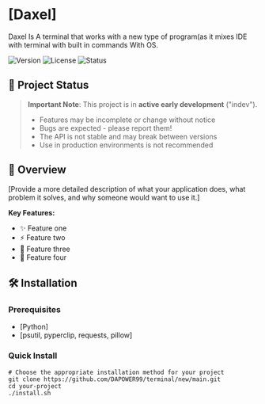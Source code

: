 # [Daxel]

Daxel Is A terminal that works with a new type of program(as it mixes IDE with terminal with built in commands With OS.

![Version](https://img.shields.io/badge/version-0.1.0-blue.svg)
![License](https://img.shields.io/badge/license-Apache-green.svg)
![Status](https://img.shields.io/badge/status-indev-orange.svg)

## 🚧 Project Status

> **Important Note**: This project is in **active early development** ("indev"). 
> 
> - Features may be incomplete or change without notice
> - Bugs are expected - please report them!
> - The API is not stable and may break between versions
> - Use in production environments is not recommended

## 📖 Overview

[Provide a more detailed description of what your application does, what problem it solves, and why someone would want to use it.]

**Key Features:**
- ✨ Feature one
- ⚡ Feature two  
- 🔧 Feature three
- 🎯 Feature four

## 🛠️ Installation

### Prerequisites
- [Python]
- [psutil, pyperclip, requests, pillow]

### Quick Install
```Comming Soon
# Choose the appropriate installation method for your project
git clone https://github.com/DAPOWER99/terminal/new/main.git
cd your-project
./install.sh


